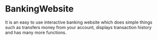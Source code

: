 # BankingWebsite
It is an easy to use interactive banking website which does simple things such as transfers money from your account, displays transaction history and has many more functions.   
